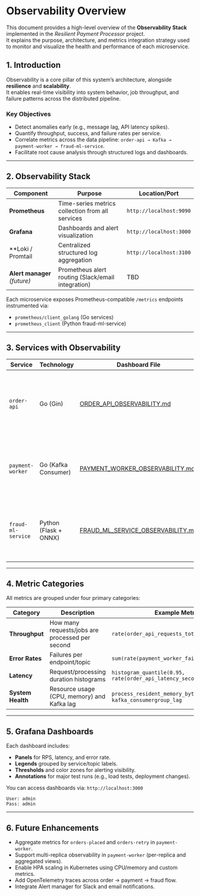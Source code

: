# Observability Overview

This document provides a high-level overview of the **Observability Stack** implemented in the *Resilient Payment Processor* project.  
It explains the purpose, architecture, and metrics integration strategy used to monitor and visualize the health and performance of each microservice.

## 1. Introduction

Observability is a core pillar of this system’s architecture, alongside **resilience** and **scalability**.  
It enables real-time visibility into system behavior, job throughput, and failure patterns across the distributed pipeline.

### Key Objectives
- Detect anomalies early (e.g., message lag, API latency spikes).
- Quantify throughput, success, and failure rates per service.
- Correlate metrics across the data pipeline: `order-api → Kafka → payment-worker → fraud-ml-service`.
- Facilitate root cause analysis through structured logs and dashboards.
---

## 2. Observability Stack

| Component                    | Purpose                                            | Location/Port           |
|------------------------------|----------------------------------------------------|-------------------------|
| **Prometheus**               | Time-series metrics collection from all services   | `http://localhost:9090` |
| **Grafana**                  | Dashboards and alert visualization                 | `http://localhost:3000` |
| **Loki / Promtail            | Centralized structured log aggregation             | `http://localhost:3100` |
| **Alert manager** *(future)* | Prometheus alert routing (Slack/email integration) | TBD                     |

Each microservice exposes Prometheus-compatible `/metrics` endpoints instrumented via:
- `prometheus/client_golang` (Go services)
- `prometheus_client` (Python fraud-ml-service)

---

## 3. Services with Observability

| Service            | Technology            | Dashboard File                                                         | Description                                                                                              |
|--------------------|-----------------------|------------------------------------------------------------------------|----------------------------------------------------------------------------------------------------------|
| `order-api`        | Go (Gin)              | [ORDER_API_OBSERVABILITY.md](ORDER_API_OBSERVABILITY.md)               | Monitors request rate, success/failure counts, and latency histograms for the `/api/v1/orders` endpoint. |
| `payment-worker`   | Go (Kafka Consumer)   | [PAYMENT_WORKER_OBSERVABILITY.md](PAYMENT_WORKER_OBSERVABILITY.md)     | Tracks Kafka message processing throughput, success/failure ratio, retry counts, and lag metrics.        |
| `fraud-ml-service` | Python (Flask + ONNX) | [FRAUD_ML_SERVICE_OBSERVABILITY.md](FRAUD_ML_SERVICE_OBSERVABILITY.md) | Exposes model inference latency, fraud prediction frequency, and system resource usage.                  |

---

## 4. Metric Categories

All metrics are grouped under four primary categories:

| Category          | Description                                     | Example Metric                                                         |
|-------------------|-------------------------------------------------|------------------------------------------------------------------------|
| **Throughput**    | How many requests/jobs are processed per second | `rate(order_api_requests_total[1m])`                                   |
| **Error Rates**   | Failures per endpoint/topic                     | `sum(rate(payment_worker_failed_total[5m]))`                           |
| **Latency**       | Request/processing duration histograms          | `histogram_quantile(0.95, rate(order_api_latency_seconds_bucket[5m]))` |
| **System Health** | Resource usage (CPU, memory) and Kafka lag      | `process_resident_memory_bytes`, `kafka_consumergroup_lag`             |

---

## 5. Grafana Dashboards

Each dashboard includes:
- **Panels** for RPS, latency, and error rate.
- **Legends** grouped by service/topic labels.
- **Thresholds** and color zones for alerting visibility.
- **Annotations** for major test runs (e.g., load tests, deployment changes).

You can access dashboards via: `http://localhost:3000`
```
User: admin
Pass: admin
```
---

## 6. Future Enhancements

* Aggregate metrics for `orders-placed` and `orders-retry` in `payment-worker`.
* Support multi-replica observability in `payment-worker` (per-replica and aggregated views).
* Enable HPA scaling in Kubernetes using CPU/memory and custom metrics.
* Add OpenTelemetry traces across order → payment → fraud flow.
* Integrate Alert manager for Slack and email notifications.
